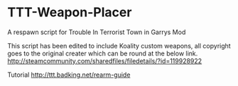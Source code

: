 TTT-Weapon-Placer
=================
A respawn script for Trouble In Terrorist Town in Garrys Mod

This script has been edited to include Koality custom weapons, all copyright goes to the original creater which can be round at the below link.
http://steamcommunity.com/sharedfiles/filedetails/?id=119928922

Tutorial
http://ttt.badking.net/rearm-guide

